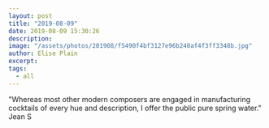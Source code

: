 ```yaml
---
layout: post
title: "2019-08-09"
date: 2019-08-09 15:30:26
description: 
image: "/assets/photos/201908/f5490f4bf3127e96b240af4f3ff3348b.jpg"
author: Elise Plain
excerpt: 
tags: 
  - all
---
```


"Whereas most other modern composers are engaged in manufacturing cocktails of every hue and description, I offer the public pure spring water." Jean S
<p></p>
